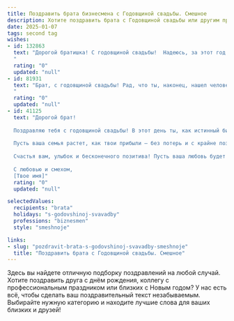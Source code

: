 ```yaml
---
title: Поздравить брата бизнесмена с Годовщиной свадьбы. Смешное
description: Хотите поздравить брата с Годовщиной свадьбы или другим праздником? Наш ИИ создаст незабываемое поздравление, а вы обязательно выделитесь среди других.  
date: 2025-01-07
tags: second tag
wishes:
- id: 132863
  text: "Дорогой братишка! С годовщиной свадьбы!  Надеюсь, за этот год ты не только бизнес-империю построил, но и успел  помыть хотя бы одну тарелку.  Пусть  ваша семейная жизнь будет такой же прибыльной, как твои сделки, и такой же стабильной, как курс… эээ... ну,  почти стабильной, как курс валют!  Поздравляю!
  "
  rating: "0"
  updated: "null"
- id: 81931
  text: "Брат, с годовщиной свадьбы! Рад, что ты, наконец, нашел человека, который выдерживает твой бизнес-план на жизнь вместе! 😂  Желаю вам, чтобы бизнес вашей любви процветал, и по итогам года всегда был только плюс!
  "
  rating: "0"
  updated: "null"
- id: 41125
  text: "Дорогой брат!
  
  Поздравляю тебя с годовщиной свадьбы! В этот день ты, как истинный бизнесмен, смог не только подписать контракт на всю жизнь, но и обеспечить себе пожизненную поддержку в виде любви, терпения и, конечно, хозяйственного бюджета!
  
  Пусть ваша семья растет, как твои прибыли — без потерь и с крайне позитивной динамикой! А об отношениях вспоминай, как о самом успешном проекте: чем больше вложишь, тем больше прибыли получишь!
  
  Счастья вам, улыбок и бесконечного позитива! Пусть ваша любовь будет всегда в плюсе, а ссоры — только в убытках!
  
  С любовью и смехом,
  [Твое имя]"
  rating: "0"
  updated: "null"

selectedValues:
  recipients: "brata"
  holidays: "s-godovshinoj-svavadby"
  professions: "biznesmen"
  style: "smeshnoje"

links:
- slug: "pozdravit-brata-s-godovshinoj-svavadby-smeshnoje"
  title: "Поздравить брата с Годовщиной свадьбы. Смешное"
---
```


Здесь вы найдете отличную подборку поздравлений на любой случай.
Хотите поздравить друга с днём рождения, коллегу с профессиональным праздником или близких с Новым годом? У нас есть всё, чтобы сделать ваш поздравительный текст незабываемым. Выбирайте нужную категорию и находите лучшие слова для ваших близких и друзей!
